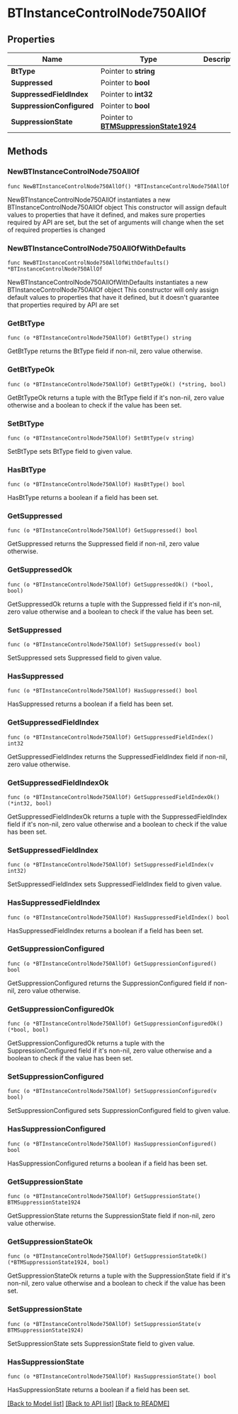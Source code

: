 # BTInstanceControlNode750AllOf

## Properties

Name | Type | Description | Notes
------------ | ------------- | ------------- | -------------
**BtType** | Pointer to **string** |  | [optional] 
**Suppressed** | Pointer to **bool** |  | [optional] 
**SuppressedFieldIndex** | Pointer to **int32** |  | [optional] 
**SuppressionConfigured** | Pointer to **bool** |  | [optional] 
**SuppressionState** | Pointer to [**BTMSuppressionState1924**](BTMSuppressionState1924.md) |  | [optional] 

## Methods

### NewBTInstanceControlNode750AllOf

`func NewBTInstanceControlNode750AllOf() *BTInstanceControlNode750AllOf`

NewBTInstanceControlNode750AllOf instantiates a new BTInstanceControlNode750AllOf object
This constructor will assign default values to properties that have it defined,
and makes sure properties required by API are set, but the set of arguments
will change when the set of required properties is changed

### NewBTInstanceControlNode750AllOfWithDefaults

`func NewBTInstanceControlNode750AllOfWithDefaults() *BTInstanceControlNode750AllOf`

NewBTInstanceControlNode750AllOfWithDefaults instantiates a new BTInstanceControlNode750AllOf object
This constructor will only assign default values to properties that have it defined,
but it doesn't guarantee that properties required by API are set

### GetBtType

`func (o *BTInstanceControlNode750AllOf) GetBtType() string`

GetBtType returns the BtType field if non-nil, zero value otherwise.

### GetBtTypeOk

`func (o *BTInstanceControlNode750AllOf) GetBtTypeOk() (*string, bool)`

GetBtTypeOk returns a tuple with the BtType field if it's non-nil, zero value otherwise
and a boolean to check if the value has been set.

### SetBtType

`func (o *BTInstanceControlNode750AllOf) SetBtType(v string)`

SetBtType sets BtType field to given value.

### HasBtType

`func (o *BTInstanceControlNode750AllOf) HasBtType() bool`

HasBtType returns a boolean if a field has been set.

### GetSuppressed

`func (o *BTInstanceControlNode750AllOf) GetSuppressed() bool`

GetSuppressed returns the Suppressed field if non-nil, zero value otherwise.

### GetSuppressedOk

`func (o *BTInstanceControlNode750AllOf) GetSuppressedOk() (*bool, bool)`

GetSuppressedOk returns a tuple with the Suppressed field if it's non-nil, zero value otherwise
and a boolean to check if the value has been set.

### SetSuppressed

`func (o *BTInstanceControlNode750AllOf) SetSuppressed(v bool)`

SetSuppressed sets Suppressed field to given value.

### HasSuppressed

`func (o *BTInstanceControlNode750AllOf) HasSuppressed() bool`

HasSuppressed returns a boolean if a field has been set.

### GetSuppressedFieldIndex

`func (o *BTInstanceControlNode750AllOf) GetSuppressedFieldIndex() int32`

GetSuppressedFieldIndex returns the SuppressedFieldIndex field if non-nil, zero value otherwise.

### GetSuppressedFieldIndexOk

`func (o *BTInstanceControlNode750AllOf) GetSuppressedFieldIndexOk() (*int32, bool)`

GetSuppressedFieldIndexOk returns a tuple with the SuppressedFieldIndex field if it's non-nil, zero value otherwise
and a boolean to check if the value has been set.

### SetSuppressedFieldIndex

`func (o *BTInstanceControlNode750AllOf) SetSuppressedFieldIndex(v int32)`

SetSuppressedFieldIndex sets SuppressedFieldIndex field to given value.

### HasSuppressedFieldIndex

`func (o *BTInstanceControlNode750AllOf) HasSuppressedFieldIndex() bool`

HasSuppressedFieldIndex returns a boolean if a field has been set.

### GetSuppressionConfigured

`func (o *BTInstanceControlNode750AllOf) GetSuppressionConfigured() bool`

GetSuppressionConfigured returns the SuppressionConfigured field if non-nil, zero value otherwise.

### GetSuppressionConfiguredOk

`func (o *BTInstanceControlNode750AllOf) GetSuppressionConfiguredOk() (*bool, bool)`

GetSuppressionConfiguredOk returns a tuple with the SuppressionConfigured field if it's non-nil, zero value otherwise
and a boolean to check if the value has been set.

### SetSuppressionConfigured

`func (o *BTInstanceControlNode750AllOf) SetSuppressionConfigured(v bool)`

SetSuppressionConfigured sets SuppressionConfigured field to given value.

### HasSuppressionConfigured

`func (o *BTInstanceControlNode750AllOf) HasSuppressionConfigured() bool`

HasSuppressionConfigured returns a boolean if a field has been set.

### GetSuppressionState

`func (o *BTInstanceControlNode750AllOf) GetSuppressionState() BTMSuppressionState1924`

GetSuppressionState returns the SuppressionState field if non-nil, zero value otherwise.

### GetSuppressionStateOk

`func (o *BTInstanceControlNode750AllOf) GetSuppressionStateOk() (*BTMSuppressionState1924, bool)`

GetSuppressionStateOk returns a tuple with the SuppressionState field if it's non-nil, zero value otherwise
and a boolean to check if the value has been set.

### SetSuppressionState

`func (o *BTInstanceControlNode750AllOf) SetSuppressionState(v BTMSuppressionState1924)`

SetSuppressionState sets SuppressionState field to given value.

### HasSuppressionState

`func (o *BTInstanceControlNode750AllOf) HasSuppressionState() bool`

HasSuppressionState returns a boolean if a field has been set.


[[Back to Model list]](../README.md#documentation-for-models) [[Back to API list]](../README.md#documentation-for-api-endpoints) [[Back to README]](../README.md)


